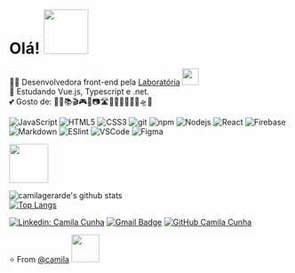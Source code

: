 # Olá! <img src='https://media.giphy.com/media/bcKmIWkUMCjVm/giphy.gif' width='80"'>

👩‍💻 Desenvolvedora front-end pela [Laboratória](https://github.com/Laboratoria) <img src="https://media.giphy.com/media/WUlplcMpOCEmTGBtBW/giphy.gif" width="30">  
🤯 Estudando Vue.js, Typescript e .net.   
💕 Gosto de: 🏡👫📚🎬🎮🎨📷🛣🚀🧝🧛‍♂️🦸‍♀️🛸🏰  

<p>
  <img alt="JavaScript" src="https://img.shields.io/badge/-JavaScript-%23F7DF1C?style=flat-square&logo=javascript&logoColor=white" />
  <img alt="HTML5" src="https://img.shields.io/badge/-HTML5-E34F26?style=flat-square&logo=html5&logoColor=white" />
  <img alt="CSS3" src="https://img.shields.io/badge/-CSS3-%231572B6?style=flat-square&logo=css3&logoColor=white" />
  <img alt="git" src="https://img.shields.io/badge/-Git-F05032?style=flat-square&logo=git&logoColor=white" />
  <img alt="npm" src="https://img.shields.io/badge/-NPM-CB3837?style=flat-square&logo=npm&logoColor=white" />
  <img alt="Nodejs" src="https://img.shields.io/badge/-Nodejs-43853d?style=flat-square&logo=Node.js&logoColor=white" />
  <img alt="React" src="https://img.shields.io/badge/-React-45b8d8?style=flat-square&logo=react&logoColor=white" />  
  <img alt="Firebase" src="https://img.shields.io/badge/firebase%20-%23039BE5.svg?&style=flat-square&logo=firebase"/>
  <img alt="Markdown" src="https://img.shields.io/badge/markdown-%23000000.svg?&style=flat-square&logo=markdown&logoColor=white"/>
  <img alt="ESlint" src="https://img.shields.io/badge/-ESLint-%234B32C3?style=flat-square&logo=eslint&logoColor=white" />
  <img alt="VSCode" src="https://img.shields.io/badge/-VSCode-%23007ACC?style=flat-square&logo=visual-studio-code" />
  <img alt="Figma" src="https://img.shields.io/badge/figma%20-%23F24E1E.svg?&style=flat-square&logo=figma&logoColor=white"/>
</p> 

<img src="https://media.giphy.com/media/mGcNjsfWAjY5AEZNw6/giphy.gif" width="70">  

![camilagerarde's github stats](https://github-readme-stats.vercel.app/api?username=camilagerarde&show_icons=true&hide_border=false&line_height=20&title_color=f69673&icon_color=1b93c9&show_owner=true")  
[![Top Langs](https://github-readme-stats.vercel.app/api/top-langs/?username=camilagerarde&layout=compact)](https://github.com/camilagerarde/)

[![Linkedin: Camila Cunha](https://img.shields.io/badge/-camilagerarde-blue?style=flat-square&logo=Linkedin&logoColor=white&link=https://www.linkedin.com/in/camilagerarde/)](https://www.linkedin.com/in/camilagerarde/)
[![Gmail Badge](https://img.shields.io/badge/Gmail-c5392a?style=flat-square&logo=Gmail&logoColor=white&link=mailto:millagerarde@gmail.com)](mailto:millagerarde@gmail.com)
[![GitHub Camila Cunha](https://img.shields.io/github/followers/camilagerarde?label=follow&style=social)](https://github.com/camilagerarde)  
  

⭐️ From [@camila](https://github.com/camilagerarde)
<img src="https://media.giphy.com/media/VgCDAzcKvsR6OM0uWg/giphy.gif" width="50">





<!--
![camilagerarde's github stats](https://github-readme-stats.vercel.app/api?username=camilagerarde&show_icons=true&theme=dracula)
<img src = "https://github-readme-stats.vercel.app/api/top-langs/?username=camilagerarde&theme=tokyonight">
<p>
  <img alt="Vue.js" src="https://img.shields.io/badge/vuejs%20-%2335495e.svg?&style=flat-square&logo=vue.js&logoColor=%234FC08D"/>
  <img alt="Sass" src="https://img.shields.io/badge/SASS%20-hotpink.svg?&style=flat-square&logo=SASS&logoColor=white"/>
</p>   
-->
